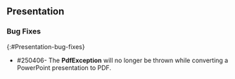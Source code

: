 ## Presentation

### Bug Fixes
{:#Presentation-bug-fixes}

* \#250406- The **PdfException** will no longer be thrown while converting a PowerPoint presentation to PDF.
